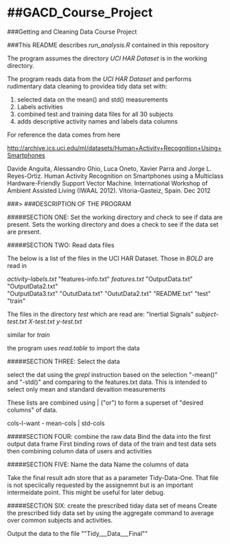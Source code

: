 ##GACD_Course_Project
===================

###Getting and Cleaning Data Course Project


###This README describes *run_analysis.R* contained in this repository 

The program assumes the directory *UCI HAR Dataset* is in the working directory. 


The program reads data from the *UCI HAR Dataset* and performs rudimentary data cleaning to providea tidy data set with:
1. selected data on the mean() and std() measurements 
2. Labels activities
2. combined test and training data files for all 30 subjects
3. adds descriptive activity names and labels data columns

For reference the data comes from here

http://archive.ics.uci.edu/ml/datasets/Human+Activity+Recognition+Using+Smartphones

Davide Anguita, Alessandro Ghio, Luca Oneto, Xavier Parra and Jorge L. Reyes-Ortiz. Human Activity Recognition on Smartphones using a Multiclass Hardware-Friendly Support Vector Machine. International Workshop of Ambient Assisted Living (IWAAL 2012). Vitoria-Gasteiz, Spain. Dec 2012


###>
###DESCRIPTION OF THE PROGRAM


#####SECTION ONE: Set the working directory and check to see if data are present.
Sets the working directory and does a check to see if the data set are present.

#####SECTION TWO: Read data files

The below is a list of the files in the UCI HAR Dataset. Those in *BOLD* are read in

*activity-labels.txt* "features-info.txt"   *features.txt*        "OutputData.txt"      "OutputData2.txt"    
"OutputData3.txt"     "OututData.txt"       "OututData2.txt"      "README.txt"          "test"               
"train" 

The files in the directory *test* which are read are:
 "Inertial Signals" *subject-test.txt* *X-test.txt* *y-test.txt*   

similar for *train*

the program uses *read.table* to import the data

#####SECTION THREE: Select the data

select the dat using the *grepl* instruction based on the selection "-mean()" and "-std()" and comparing to the features.txt data. 
This is intended to select only mean and standard devaition measurements

These lists are combined using | ("or") to form a superset of "desired columns" of data.

cols-I-want - mean-cols | std-cols

#####SECTION FOUR: combine the raw data
Bind the data into the first output data frame
First binding rows of data of the train and test data sets
then combining column data of users and activities

#####SECTION FIVE: Name the data
Name the columns of data 

Take the final result adn store that as a parameter Tidy-Data-One. 
That file is not speciically requested by the assignemnt but is an important intermeidate point. 
This might be useful for later debug. 

#####SECTION SIX: create the prescribed tiday data set of means
Create the prescribed tidy data set by using the aggregate command to average over common subjects and activities. 

Output the data to the file ""Tidy___Data___Final""








